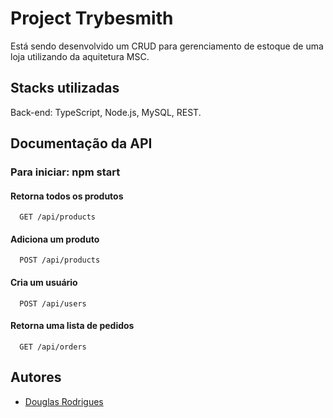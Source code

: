 

# Project Trybesmith

Está sendo desenvolvido um CRUD para gerenciamento de estoque de uma loja utilizando da aquitetura MSC.

## Stacks utilizadas

Back-end: TypeScript, Node.js, MySQL, REST.

## Documentação da API

### Para iniciar: npm start

#### Retorna todos os produtos

```
  GET /api/products
```

#### Adiciona um produto

```
  POST /api/products
```

#### Cria um usuário

```
  POST /api/users
```

#### Retorna uma lista de pedidos

```
  GET /api/orders
```

## Autores

- [Douglas Rodrigues](https://github.com/Douglas-S-Rodrigues)



